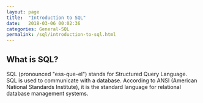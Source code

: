 ```yaml
---
layout: page
title:  "Introduction to SQL"
date:   2018-03-06 00:02:36
categories: General-SQL
permalink: /sql/introduction-to-sql.html
---
```


What is SQL?
------

SQL (pronounced "ess-que-el") stands for Structured Query Language. SQL is used to communicate with a database. According to ANSI (American National Standards Institute), it is the standard language for relational database management systems.

